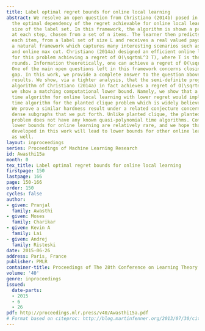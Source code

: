 ```yaml
---
title: Label optimal regret bounds for online local learning
abstract: We resolve an open question from Christiano (2014b) posed in COLT’14 regarding
  the optimal dependency of the regret achievable for online local learning on the
  size of the label set. In this framework, the algorithm is shown a pair of items
  at each step, chosen from a set of n items. The learner then predicts a label for
  each item, from a label set of size L and receives a real valued payoff. This is
  a natural framework which captures many interesting scenarios such as online gambling
  and online max cut. Christiano (2014a) designed an efficient online learning algorithm
  for this problem achieving a regret of O(\sqrtnL^3 T), where T is the number of
  rounds. Information theoretically, one can achieve a regret of O(\sqrtn \log L T).
  One of the main open questions left in this framework concerns closing the above
  gap. In this work, we provide a complete answer to the question above via two main
  results. We show, via a tighter analysis, that the semi-definite programming based
  algorithm of Christiano (2014a) in fact achieves a regret of O(\sqrtnLT). Second,
  we show a matching computational lower bound. Namely, we show that a polynomial
  time algorithm for online local learning with lower regret would imply a polynomial
  time algorithm for the planted clique problem which is widely believed to be hard.
  We prove a similar hardness result under a related conjecture concerning planted
  dense subgraphs that we put forth. Unlike planted clique, the planted dense subgraph
  problem does not have any known quasi-polynomial time algorithms. Computational
  lower bounds for online learning are relatively rare, and we hope that the ideas
  developed in this work will lead to lower bounds for other online learning scenarios
  as well.
layout: inproceedings
series: Proceedings of Machine Learning Research
id: Awasthi15a
month: 0
tex_title: Label optimal regret bounds for online local learning
firstpage: 150
lastpage: 166
page: 150-166
order: 150
cycles: false
author:
- given: Pranjal
  family: Awasthi
- given: Moses
  family: Charikar
- given: Kevin A
  family: Lai
- given: Andrej
  family: Risteski
date: 2015-06-26
address: Paris, France
publisher: PMLR
container-title: Proceedings of The 28th Conference on Learning Theory
volume: '40'
genre: inproceedings
issued:
  date-parts:
  - 2015
  - 6
  - 26
pdf: http://proceedings.mlr.press/v40/Awasthi15a.pdf
# Format based on citeproc: http://blog.martinfenner.org/2013/07/30/citeproc-yaml-for-bibliographies/
---
```

